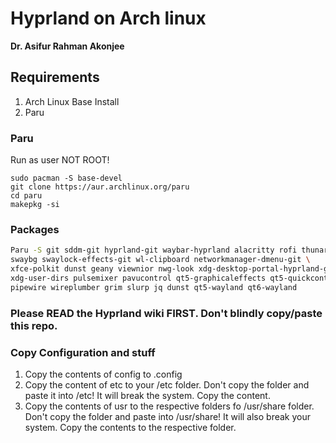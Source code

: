 # Hyprland on Arch linux

**Dr. Asifur Rahman Akonjee**

## Requirements
1. Arch Linux Base Install
2. Paru

### Paru

Run as user NOT ROOT!

```
sudo pacman -S base-devel
git clone https://aur.archlinux.org/paru
cd paru
makepkg -si
```

### Packages

``` bash
Paru -S git sddm-git hyprland-git waybar-hyprland alacritty rofi thunar gvfs-mtp swayidle \
swaybg swaylock-effects-git wl-clipboard networkmanager-dmenu-git \
xfce-polkit dunst geany viewnior nwg-look xdg-desktop-portal-hyprland-git qt5-svg inetutils \
xdg-user-dirs pulsemixer pavucontrol qt5-graphicaleffects qt5-quickcontrols2 \
pipewire wireplumber grim slurp jq dunst qt5-wayland qt6-wayland
```
### Please READ the Hyprland wiki FIRST. Don't blindly copy/paste this repo.

### Copy Configuration and stuff
1. Copy the contents of config to .config
2. Copy the content of etc to your /etc folder. Don't copy the folder and paste it into /etc! It will break the system. Copy the content.
3. Copy the contents of usr to the respective folders fo /usr/share folder. Don't copy the folder and paste into /usr/share! It will also break your system. Copy the contents to the respective folder.

